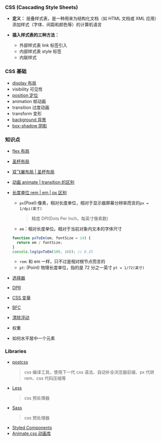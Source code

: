 ### CSS (Cascading Style Sheets)

- **定义：** 层叠样式表，是一种用来为结构化文档（如 HTML 文档或 XML 应用）添加样式（字体、间距和颜色等）的计算机语言

- **插入样式表的三种方法：**
  - 外部样式表 link 标签引入
  - 内部样式表 style 标签
  - 内联样式

### CSS 基础

- [display 布局](./display/index.md)
- visibility 可见性
- [position 定位](./postion/index.md)
- animation 帧动画
- transition 过度动画
- transform 变形
- [background 背景](./basic/background/index.md)
- [box-shadow 阴影](./basic/box-shadow/index.md)

### 知识点

- [flex 布局](./Flex/index.md)
- [圣杯布局](./layouts/1.html)
- [双飞翼布局 | 圣杯布局]()
- [动画 animate | transition 的区别]()
- [长度单位 rem | em | px 区别]()

  - `px`(Pixel):像素，相对长度单位，相对于显示器屏幕分辨率而言的`px = 1/dpi(英寸)`
    > 精度 DPI(Dots Per Inch，每英寸像素数)
  - `em`：相对长度单位。相对于当前对象内文本的字体尺寸

  ```js
  function pxToEm(em, fontSize = 14) {
    return em / fontSize;
  }
  console.log(pxToEm(100, 16)); // 6.25
  ```

  - `rem`: 和 em 一样，只不过是相对根节点而言的
  - `pt`: (Point) 物理长度单位，指的是 72 分之一英寸 `pt = 1/72(英寸)`

- [选择器](https://www.runoob.com/cssref/css-selectors.html)
- [DPR]()
- [CSS 变量]()
- [BFC](./BFC.md)
- [清除浮动](./BFC/clear-both.html)
- 权重
- 如何水平居中一个元素

### Libraries

- [postcss]()
  > css 编译工具，使用下一代 css 语法、自动补全浏览器前缀、px 代转 rem、css 代码压缩等
- [Less]()
  > css 预处理器
- [Sass]()
  > css 预处理器
- [Styled Components]()
- [Animate.css 动画库](https://www.jq22.com/yanshi819)

